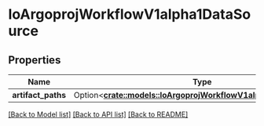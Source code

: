 # IoArgoprojWorkflowV1alpha1DataSource

## Properties

Name | Type | Description | Notes
------------ | ------------- | ------------- | -------------
**artifact_paths** | Option<[**crate::models::IoArgoprojWorkflowV1alpha1ArtifactPaths**](io.argoproj.workflow.v1alpha1.ArtifactPaths.md)> |  | [optional]

[[Back to Model list]](../README.md#documentation-for-models) [[Back to API list]](../README.md#documentation-for-api-endpoints) [[Back to README]](../README.md)


